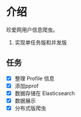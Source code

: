 # 介绍

珍爱网用户信息爬虫。

1. 实现单任务版和并发版

## 任务

- [x] 整理 Profile 信息 
- [x] 添加pprof 
- [x] 数据存储在 Elasticsearch 
- [x] 数据展示  
- [x] 分布式版爬虫  
